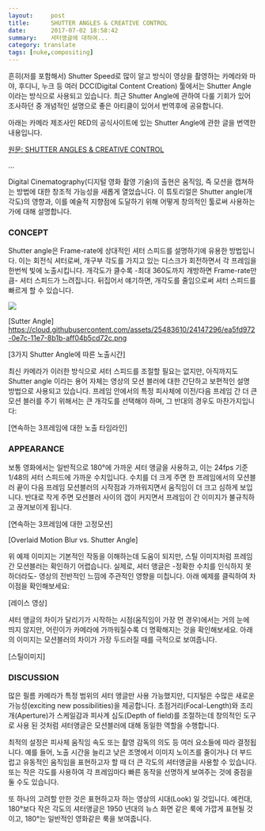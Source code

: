 ```yaml
---
layout:     post
title:      SHUTTER ANGLES & CREATIVE CONTROL
date:       2017-07-02 18:58:42
summary:    셔터앵글에 대하여...
category: translate
tags: [nuke,compositing]
---
```


흔히(저를 포함해서) Shutter Speed로 많이 알고 방식이 영상을 촬영하는 카메라와 마야, 후디니, 누크 등 여러 DCC(Digital Content Creation) 툴에서는  Shutter Angle이라는 방식으로 사용되고 있습니다. 최근 Shutter Angle에 관하여 다룰 기회가 있어 조사하던 중 개념적인 설명으로 좋은 아티클이 있어서 번역후에 공유합니다.

아래는 카메라 제조사인 RED의 공식사이트에 있는 Shutter Angle에 관한 글을 번역한 내용입니다.

[원문: SHUTTER ANGLES & CREATIVE CONTROL](http://www.red.com/learn/red-101/shutter-angle-tutorial)

...


Digital Cinematography(디지털 영화 촬영 기술)의 출현은 움직임, 즉 모션을 캡쳐하는 방법에 대한 창조적 가능성을 새롭게 열었습니다. 이 튜토리얼은 Shutter angle(개각도)의 영향과, 이를 예술적 지향점에 도달하기 위해 어떻게 창의적인 툴로써 사용하는 가에 대해 설명합니다.

### CONCEPT
Shutter angle은 Frame-rate에 상대적인 셔터 스피드를 설명하기에 유용한 방법입니다. 이는 회전식 셔터로써, 개구부 각도를 가지고 있는 디스크가 회전하면서 각 프레임을 한번씩 빛에 노출시킵니다. 개각도가 클수록 -최대 360도까지 개방하면 Frame-rate만큼- 셔터 스피드가 느려집니다. 뒤집어서 얘기하면, 개각도를 줄임으로써 셔터 스피드를 빠르게 할 수 있습니다.

<img src='https://cloud.githubusercontent.com/assets/25483610/24147296/ea5fd972-0e7c-11e7-8b1b-aff04b5cd72c.png'>

[Sutter Angle] https://cloud.githubusercontent.com/assets/25483610/24147296/ea5fd972-0e7c-11e7-8b1b-aff04b5cd72c.png

[3가지 Shutter Angle에 따른 노출시간]

최신 카메라가 이러한 방식으로 셔터 스피드를 조절할 필요는 없지만, 아직까지도 Shutter angle 이라는 용어 자체는 영상의 모션 블러에 대한 간단하고 보편적인 설명 방법으로 사용되고 있습니다. 프레임 안에서의 특정 피사체에 이전/다음 프레임 간 더 큰 모션 블러를 주기 위해서는 큰 개각도를 선택해야 하며, 그 반대의 경우도 마찬가지입니다:

[연속하는 3프레임에 대한 노출 타임라인]

### APPEARANCE
보통 영화에서는 일반적으로 180°에 가까운 셔터 앵글을 사용하고, 이는 24fps 기준 1/48의 셔터 스피드에 가까운 수치입니다. 수치를 더 크게 주면 한 프레임에서의 모션블러 끝이 다음 프레임 모션블러의 시작점과 가까워지면서 움직임이 더 크고 심하게 보입니다. 반대로 작게 주면 모션블러 사이의 갭이 커지면서 프레임이 간 이미지가 불규칙하고 끊겨보이게 됩니다.


[연속하는 3프레임에 대한 고정모션]

[Overlaid Motion Blur vs. Shutter Angle]


위 예제 이미지는 기본적인 작동을 이해하는데 도움이 되지만, 스틸 이미지처럼 프레임 간 모션블러는 확인하기 어렵습니다.
실제로, 셔터 앵글은 -정확한 수치를 인식하지 못하더라도- 영상의 전반적인 느낌에 주관적인 영향을 미칩니다. 아래 예제를 클릭하여 차이점을 확인해보세요:

[레이스 영상]

셔터 앵글의 차이가 달리기가 시작하는 시점(움직임이 가장 먼 경우)에서는 거의 눈에 띄지 않지만, 어린이가 카메라에 가까워질수록 더 명확해지는 것을 확인해보세요. 아래의 이미지는 모션블러의 차이가 가장 두드러질 때를 극적으로 보여줍니다.

[스틸이미지]

### DISCUSSION

많은 필름 카메라가 특정 범위의 셔터 앵글만 사용 가능했지만, 디지털은 수많은 새로운 가능성(exciting new possibilities)을 제공합니다. 초점거리(Focal-Length)와 조리개(Aperture)가 스케일감과 피사계 심도(Depth of field)를 조절하는데 창의적인 도구로 사용 된 것처럼 셔터앵글은 모션블러에 대해 동일한 역할을 수행합니다.

최적의 설정은 피사체 움직임 속도 또는 촬영 감독의 의도 등 여러 요소들에 따라 결정됩니다. 예를 들어, 노출 시간을 늘리고 낮은 조명에서 이미지 노이즈를 줄이거나 더 부드럽고 유동적인 움직임을 표현하고자 할 때 더 큰 각도의 셔터앵글을 사용할 수 있습니다. 또는 작은 각도를 사용하여 각 프레임마다 빠른 동작을 선명하게 보여주는 것에 중점을 둘 수도 있습니다.

또 하나의 고려할 만한 것은 표현하고자 하는 영상의 시대(Look) 일 것입니다. 예컨대, 180°보다 작은 각도의 셔터앵글은 1950 년대의 뉴스 화면 같은 룩에 가깝게 표현될 것이고, 180°는 일반적인 영화같은 룩을 보여줍니다.
